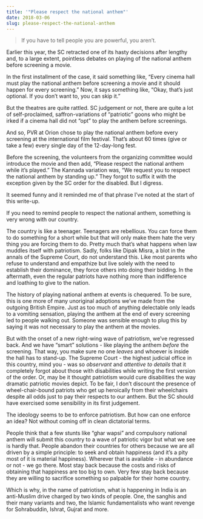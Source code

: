 ```yaml
---
title: '"Please respect the national anthem"'
date: 2018-03-06
slug: please-respect-the-national-anthem
---
```

> If you have to tell people you are powerful, you aren’t.

Earlier this year, the SC retracted one of its hasty decisions after lengthy and, to a large extent, pointless debates on playing of the national anthem before screening a movie.

In the first installment of the case, it said something like, “Every cinema hall must play the national anthem before screening a movie and it should happen for every screening.” Now, it says something like, “Okay, that’s just optional. If you don’t want to, you can skip it.”

But the theatres are quite rattled. SC judgement or not, there are quite a lot of self-proclaimed, saffron-variations of “patriotic” goons who might be irked if a cinema hall did not “opt” to play the anthem before screenings.

And so, PVR at Orion chose to play the national anthem before every screening at the international film festival. That’s about 60 times (give or take a few) every single day of the 12-day-long fest.

Before the screening, the volunteers from the organizing committee would introduce the movie and then add, “Please respect the national anthem while it’s played.” The Kannada variation was, “We request you to respect the national anthem by standing up.” They forgot to suffix it with the exception given by the SC order for the disabled. But I digress.

It seemed funny and it reminded me of that phrase I’ve noted at the start of this write-up.

If you need to remind people to respect the national anthem, something is very wrong with our country.

The country is like a teenager. Teenagers are rebellious. You can force them to do something for a short while but that will only make them hate the very thing you are forcing them to do. Pretty much that’s what happens when law muddles itself with patriotism. Sadly, folks like Dipak Misra, a blot in the annals of the Supreme Court, do not understand this. Like most parents who refuse to understand and empathize but live solely with the need to establish their dominance, they force others into doing their bidding. In the aftermath, even the regular patriots have nothing more than indifference and loathing to give to the nation.

The history of playing national anthem at events is chequered. To be sure, this is one more of many unoriginal adoptions we’ve made from the outgoing British Empire. Just as too much of anything delectable only leads to a vomiting sensation, playing the anthem at the end of every screening led to people walking out. Someone was sensible enough to plug this by saying it was not necessary to play the anthem at the movies.

But with the onset of a new right-wing wave of patriotism, we’ve regressed back. And we have “smart” solutions - like playing the anthem _before_ the screening. That way, you make sure no one _leaves_ and whoever is inside the hall has to stand-up. The Supreme Court - the highest judicial office in this country, mind you - was so _observant_ and _attentive to details_ that it completely forgot about those with disabilities while writing the first version of the order. Or, may be it thought patriotism would cure disabilities the way dramatic patriotic movies depict. To be fair, I don’t discount the presence of wheel-chair-bound patriots who get up heroically from their wheelchairs despite all odds just to pay their respects to our anthem. But the SC should have exercised some sensibility in its first judgement.

The ideology seems to be to enforce patriotism. But how can one enforce an idea? Not without coming off in clean dictatorial terms.

People think that a few stunts like “ghar wapsi” and compulsory national anthem will submit this country to a wave of patriotic vigor but what we see is hardly that. People abandon their countries for others because we are all driven by a simple principle: to seek and obtain happiness (and it’s a pity most of it is material happiness). Wherever that is available - in abundance or not - we go there. Most stay back because the costs and risks of obtaining that happiness are too big to own. Very few stay back because they are willing to sacrifice something so palpable for their home country.

Which is why, in the name of patriotism, what is happening in India is an anti-Muslim drive charged by two kinds of people. One, the sanghis and their many variants and two, the Islamic fundamentalists who want revenge for Sohrabuddin, Ishrat, Gujrat and more.